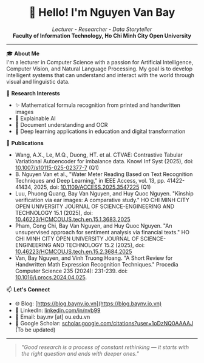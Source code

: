 <h1 align="center">👋 Hello! I'm Nguyen Van Bay</h1>

<p align="center">
  <em>Lecturer - Researcher - Data Storyteller</em><br>
  <strong>Faculty of Information Technology, Ho Chi Minh City Open University</strong>
</p>

---

🎓 **About Me**  
I'm a lecturer in Computer Science with a passion for Artificial Intelligence, Computer Vision, and Natural Language Processing. My goal is to develop intelligent systems that can understand and interact with the world through visual and linguistic data.

📘 **Research Interests**  
- ✨ Mathematical formula recognition from printed and handwritten images  
- 🧠 Explainable AI  
- 📄 Document understanding and OCR  
- 🤖 Deep learning applications in education and digital transformation  

🔬 **Publications**  
- Wang, A.X., Le, M.Q., Duong, HT. et al. CTVAE: Contrastive Tabular Variational Autoencoder for imbalance data. Knowl Inf Syst (2025), doi: [10.1007/s10115-025-02377-7](https://doi.org/10.1007/s10115-025-02377-7) (Q1)
- B. Nguyen Van et al., "Water Meter Reading Based on Text Recognition Techniques and Deep Learning," in IEEE Access, vol. 13, pp. 41422-41434, 2025, doi: [10.1109/ACCESS.2025.3547225](http://doi.org/10.1109/ACCESS.2025.3547225) (Q1)
- Luu, Phuong Quang, Bay Van Nguyen, and Huy Quoc Nguyen. "Kinship verification via ear images: A comparative study." HO CHI MINH CITY OPEN UNIVERSITY JOURNAL OF SCIENCE-ENGINEERING AND TECHNOLOGY 15.1 (2025), doi: [10.46223/HCMCOUJS.tech.en.15.1.3683.2025](https://journalofscience.ou.edu.vn/index.php/tech-en/article/view/3683)
- Pham, Cong Chi, Bay Van Nguyen, and Huy Quoc Nguyen. "An unsupervised approach for sentiment analysis via financial texts." HO CHI MINH CITY OPEN UNIVERSITY JOURNAL OF SCIENCE-ENGINEERING AND TECHNOLOGY 15.2 (2025), doi: [10.46223/HCMCOUJS.tech.en.15.2.3684.2025](https://journalofscience.ou.edu.vn/index.php/tech-en/article/view/3684)
- Van, Bay Nguyen, and Vinh Truong Hoang. "A Short Review for Handwritten Math Expression Recognition Techniques." Procedia Computer Science 235 (2024): 231-239. doi: [10.1016/j.procs.2024.04.025](https://doi.org/10.1016/j.procs.2024.04.025).

📫 **Let's Connect**  
- 🌐 Blog: [https://blog.baynv.io.vn](https://blog.baynv.io.vn)  
- 💼 LinkedIn: [linkedin.com/in/nvb99](https://www.linkedin.com/in/nvb99)  
- 📧 Email: bay.nv [at] ou.edu.vn  
- 🧪 Google Scholar: [scholar.google.com/citations?user=1oDzNQ0AAAAJ](https://scholar.google.com/citations?user=1oDzNQ0AAAAJ) (To be updated)

---

> *"Good research is a process of constant rethinking — it starts with the right question and ends with deeper ones."*
